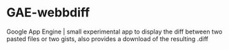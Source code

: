 GAE-webbdiff
============

Google App Engine | small experimental app to display the diff between two pasted files or two gists, also provides a download of the resulting .diff